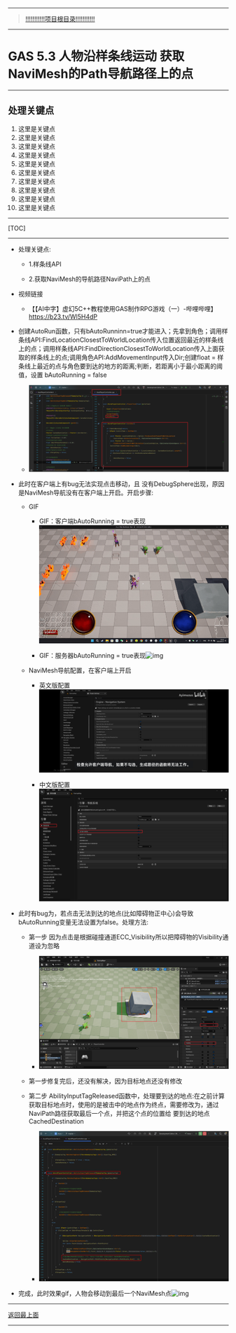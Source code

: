 ___________________________________________________________________________________________
> [!!!!!!!!!!!项目根目录!!!!!!!!!!!](./!!!!!!!!!!!项目目录!!!!!!!!!!!.md)

___________________________________________________________________________________________

# GAS 5.3 人物沿样条线运动 获取NaviMesh的Path导航路径上的点
___________________________________________________________________________________________
## 处理关键点
1. 这里是关键点
2. 这里是关键点
3. 这里是关键点
4. 这里是关键点
5. 这里是关键点
6. 这里是关键点
7. 这里是关键点
8. 这里是关键点
9. 这里是关键点
10. 这里是关键点
___________________________________________________________________________________________

[TOC]

___________________________________________________________________________________________

- 处理关键点:

  - 1.样条线API

  - 2.获取NaviMesh的导航路径NaviPath上的点

- 视频链接

  - 【【AI中字】虚幻5C++教程使用GAS制作RPG游戏（一）-哔哩哔哩】 https://b23.tv/Wl5H4dP

- 创建AutoRun函数，只有bAutoRunninn=true才能进入；先拿到角色；调用样条线API:FindLocationClosestToWorldLocation传入位置返回最近的样条线上的点；调用样条线API:FindDirectionClosestToWorldLocation传入上面获取的样条线上的点;调用角色API:AddMovementInput传入Dir;创建float =  样条线上最近的点与角色要到达的地方的距离;判断，若距离小于最小距离的阈值，设置 bAutoRunning = false

  - ![img](https://github.com/liyunlong618/LiYunLongKnowledgeLibrary/blob/main/UECPP/Models/GAS/GAS_2_Aura/DetailContent/Image/GAS_033/01.png?raw=true)

- 此时在客户端上有bug无法实现点击移动，且 没有DebugSphere出现，原因是NaviMesh导航没有在客户端上开启。开启步骤:

  - GIF

    - GIF：客户端bAutoRunning = true表现![img](https://github.com/liyunlong618/LiYunLongKnowledgeLibrary/blob/main/UECPP/Models/GAS/GAS_2_Aura/DetailContent/Image/GAS_033/02.gif?raw=true)

    - GIF：服务器bAutoRunning = true表现![img](https://github.com/liyunlong618/LiYunLongKnowledgeLibrary/blob/main/UECPP/Models/GAS/GAS_2_Aura/DetailContent/Image/GAS_033/03.gif?raw=true)

  - NaviMesh导航配置，在客户端上开启

    - 英文版配置![img](https://github.com/liyunlong618/LiYunLongKnowledgeLibrary/blob/main/UECPP/Models/GAS/GAS_2_Aura/DetailContent/Image/GAS_033/04.jpg?raw=true)

    - 中文版配置![img](https://github.com/liyunlong618/LiYunLongKnowledgeLibrary/blob/main/UECPP/Models/GAS/GAS_2_Aura/DetailContent/Image/GAS_033/05.png?raw=true)

- 此时有bug为，若点击无法到达的地点(比如障碍物正中心)会导致bAutoRunning变量无法设置为false。处理方法:

  - 第一步  因为点击是根据碰撞通道ECC_Visibility所以把障碍物的Visibility通道设为忽略
    - ![img](https://github.com/liyunlong618/LiYunLongKnowledgeLibrary/blob/main/UECPP/Models/GAS/GAS_2_Aura/DetailContent/Image/GAS_033/06.png?raw=true)

  - 第一步修复完后，还没有解决，因为目标地点还没有修改

  - 第二步 AbilityInputTagReleased函数中，处理要到达的地点:在之前计算获取目标地点时，使用的是被击中的地点作为终点，需要修改为，通过NaviPath路径获取最后一个点，并把这个点的位置给 要到达的地点CachedDestination
    - ![img](https://github.com/liyunlong618/LiYunLongKnowledgeLibrary/blob/main/UECPP/Models/GAS/GAS_2_Aura/DetailContent/Image/GAS_033/07.png?raw=true)

- 完成，此时效果gif，人物会移动到最后一个NaviMesh点![img](https://github.com/liyunlong618/LiYunLongKnowledgeLibrary/blob/main/UECPP/Models/GAS/GAS_2_Aura/DetailContent/Image/GAS_033/08.gif?raw=true)

___________________________________________________________________________________________

[返回最上面](#处理关键点)
___________________________________________________________________________________________